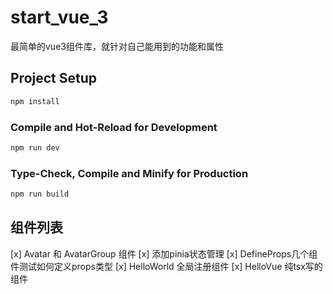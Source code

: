 # start_vue_3

最简单的vue3组件库，就针对自己能用到的功能和属性

## Project Setup

```sh
npm install
```

### Compile and Hot-Reload for Development

```sh
npm run dev
```

### Type-Check, Compile and Minify for Production

```sh
npm run build
```

## 组件列表

[x] Avatar 和 AvatarGroup 组件
[x] 添加pinia状态管理
[x] DefineProps几个组件测试如何定义props类型
[x] HelloWorld 全局注册组件
[x] HelloVue 纯tsx写的组件
